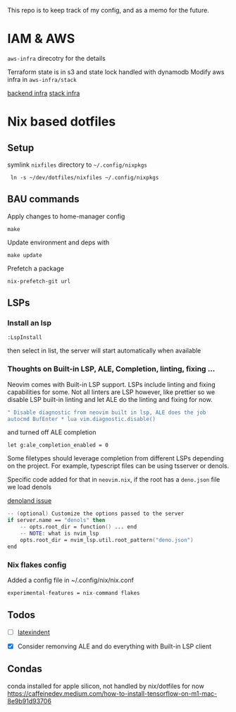 This repo is to keep track of my config, and as a memo for the future.

# IAM & AWS

`aws-infra` direcotry for the details

Terraform state is in s3 and state lock handled with dynamodb
Modify aws infra in `aws-infra/stack`

[backend infra](aws-infra/backend/tfdocs.md)
[stack infra](aws-infra/stack/tfdocs.md)

# Nix based dotfiles

## Setup

symlink `nixfiles` directory to `~/.config/nixpkgs`

```
 ln -s ~/dev/dotfiles/nixfiles ~/.config/nixpkgs
```

## BAU commands

Apply changes to home-manager config

```shell
make
```

Update environment and deps with

```shell
make update
```

Prefetch a package

```shell
nix-prefetch-git url
```

## LSPs

### Install an lsp

```
:LspInstall
```

then select in list, the server will start automatically when available

### Thoughts on Built-in LSP, ALE, Completion, linting, fixing ...

Neovim comes with Built-in LSP support. LSPs include linting and fixing
capabilities for some. Not all linters are LSP however, like prettier so we disable LSP
built-in linting and let ALE do the linting and fixing for now.

```nix
" Disable diagnostic from neovim built in lsp, ALE does the job
autocmd BufEnter * lua vim.diagnostic.disable()
```

and turned off ALE completion

```vim
let g:ale_completion_enabled = 0
```

Some filetypes should leverage completion from different LSPs depending on the
project. For example, typescript files can be using tsserver or denols.

Specific code added for that in `neovim.nix`, if the root has a `deno.json`
file we load denols

[denoland issue](https://github.com/denoland/deno/issues/13228)

```nix
-- (optional) Customize the options passed to the server
if server.name == "denols" then
    -- opts.root_dir = function() ... end
    -- NOTE: what is nvim_lsp
    opts.root_dir = nvim_lsp.util.root_pattern("deno.json")
end
```

### Nix flakes config

Added a config file in ~/.config/nix/nix.conf

```nix
experimental-features = nix-command flakes
```

## Todos

- [ ] [latexindent](https://tex.stackexchange.com/questions/390433/how-can-i-install-latexindent-on-macos)

- [x] Consider remonving ALE and do everything with Built-in LSP client

## Condas

conda installed for apple silicon, not handled by nix/dotfiles for now
https://caffeinedev.medium.com/how-to-install-tensorflow-on-m1-mac-8e9b91d93706
